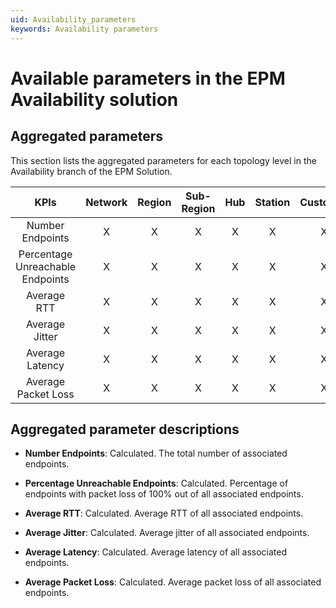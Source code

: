 ```yaml
---
uid: Availability_parameters
keywords: Availability parameters
---
```


# Available parameters in the EPM Availability solution

## Aggregated parameters

This section lists the aggregated parameters for each topology level in the Availability branch of the EPM Solution.

| KPIs | Network | Region | Sub-Region | Hub | Station | Customer | Vendor |
| :---: | :-----: | :----: | :---: | :-----: | :---------: | :---------: | :-----: |
| Number Endpoints |X|X|X|X|X|X|X|
| Percentage Unreachable Endpoints |X|X|X|X|X|X|X|
| Average RTT |X|X|X|X|X|X|X|
| Average Jitter |X|X|X|X|X|X|X|
| Average Latency |X|X|X|X|X|X|X|
| Average Packet Loss |X|X|X|X|X|X|X|

## Aggregated parameter descriptions

- **Number Endpoints**: Calculated. The total number of associated endpoints.

- **Percentage Unreachable Endpoints**: Calculated. Percentage of endpoints with packet loss of 100% out of all associated endpoints.

- **Average RTT**: Calculated. Average RTT of all associated endpoints.

- **Average Jitter**: Calculated. Average jitter of all associated endpoints.

- **Average Latency**: Calculated. Average latency of all associated endpoints.

- **Average Packet Loss**: Calculated. Average packet loss of all associated endpoints.
